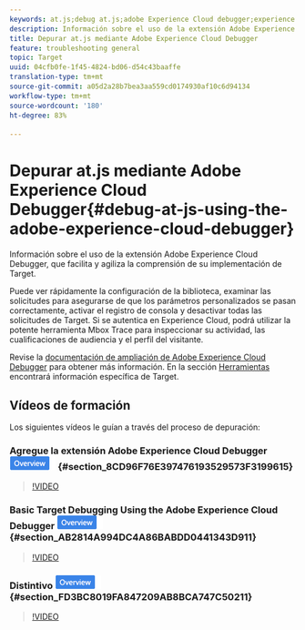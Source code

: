 ```yaml
---
keywords: at.js;debug at.js;adobe Experience Cloud debugger;experience cloud debugger;mbox trace;mbox highlight;debug;debugging
description: Información sobre el uso de la extensión Adobe Experience Cloud Debugger, que facilita y agiliza la comprensión de su implementación de Target.
title: Depurar at.js mediante Adobe Experience Cloud Debugger
feature: troubleshooting general
topic: Target
uuid: 04cfb0fe-1f45-4824-bd06-d54c43baaffe
translation-type: tm+mt
source-git-commit: a05d2a28b7bea3aa559cd0174930af10c6d94134
workflow-type: tm+mt
source-wordcount: '180'
ht-degree: 83%

---
```



# Depurar at.js mediante Adobe Experience Cloud Debugger{#debug-at-js-using-the-adobe-experience-cloud-debugger}

Información sobre el uso de la extensión Adobe Experience Cloud Debugger, que facilita y agiliza la comprensión de su implementación de Target.

Puede ver rápidamente la configuración de la biblioteca, examinar las solicitudes para asegurarse de que los parámetros personalizados se pasan correctamente, activar el registro de consola y desactivar todas las solicitudes de Target. Si se autentica en Experience Cloud, podrá utilizar la potente herramienta Mbox Trace para inspeccionar su actividad, las cualificaciones de audiencia y el perfil del visitante.

Revise la [documentación de ampliación de Adobe Experience Cloud Debugger](https://experienceleague.adobe.com/docs/debugger/using/experience-cloud-debugger.html) para obtener más información. En la sección [Herramientas](https://experienceleague.adobe.com/docs/debugger/using/tools.html) encontrará información específica de Target.

## Vídeos de formación

Los siguientes vídeos le guían a través del proceso de depuración:

### Agregue la extensión Adobe Experience Cloud Debugger   ![Distintivo de información general](/help/assets/overview.png) {#section_8CD96F76E397476193529573F3199615}

>[!VIDEO](https://video.tv.adobe.com/v/23114/)

### Basic Target Debugging Using the Adobe Experience Cloud Debugger ![Overview badge](/help/assets/overview.png) {#section_AB2814A994DC4A86BABDD0441343D911}

>[!VIDEO](https://video.tv.adobe.com/v/23115/)

### Distintivo ![Información general de seguimiento de mbox](/help/assets/overview.png) {#section_FD3BC8019FA847209AB8BCA747C50211}

>[!VIDEO](https://video.tv.adobe.com/v/23113/)
